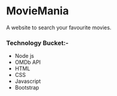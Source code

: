 # MovieMania
A website to search your favourite movies.
### Technology Bucket:-
* Node js
* OMDb API
* HTML
* CSS
* Javascript
* Bootstrap

